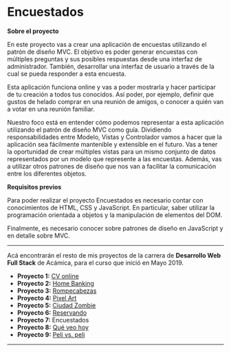 # Encuestados

__Sobre el proyecto__

En este proyecto vas a crear una aplicación de encuestas utilizando el patrón de diseño MVC. El objetivo es poder generar encuestas con múltiples preguntas y sus posibles respuestas desde una interfaz de administrador. También, desarrollar una interfaz de usuario a través de la cual se pueda responder a esta encuesta.

Esta aplicación funciona online y vas a poder mostrarla y hacer participar de tu creación a todos tus conocidos. Así poder, por ejemplo, definir que gustos de helado comprar en una reunión de amigos, o conocer a quién van a votar en una reunión familiar.

Nuestro foco está en entender cómo podemos representar a esta aplicación utilizando el patrón de diseño MVC como guía. Dividiendo responsabilidades entre Modelo, Vistas y Controlador vamos a hacer que la aplicación sea fácilmente mantenible y extensible en el futuro. Vas a tener la oportunidad de crear múltiples vistas para un mismo conjunto de datos representados por un modelo que represente a las encuestas. Además, vas a utilizar otros patrones de diseño que nos van a facilitar la comunicación entre los diferentes objetos.

__Requisitos previos__

Para poder realizar el proyecto Encuestados es necesario contar con conocimientos de HTML, CSS y JavaScript. En particular, saber utilizar la programación orientada a objetos y la manipulación de elementos del DOM.

Finalmente, es necesario conocer sobre patrones de diseño en JavaScript y en detalle sobre MVC.

***

Acá encontrarán el resto de mis proyectos de la carrera de __Desarrollo Web Full Stack__ de Acámica, para el curso que inició en Mayo 2019.

* __Proyecto 1:__ [CV online](https://github.com/woodlandspirit/CV_online)
* __Proyecto 2:__ [Home Banking](https://github.com/woodlandspirit/Home_Banking)
* __Proyecto 3:__ [Rompecabezas](https://github.com/woodlandspirit/Rompecabezas)
* __Proyecto 4:__ [Pixel Art](https://github.com/woodlandspirit/Pixel-art)
* __Proyecto 5:__ [Ciudad Zombie](https://github.com/woodlandspirit/Ciudad_Zombie)
* __Proyecto 6:__ [Reservando](https://github.com/woodlandspirit/Reservando)
* __Proyecto 7:__ Encuestados
* __Proyecto 8:__ [Qué veo hoy](https://github.com/woodlandspirit/Que_veo_hoy)
* __Proyecto 9:__ [Peli vs. peli](https://github.com/woodlandspirit/Peli-VS-Peli)

***